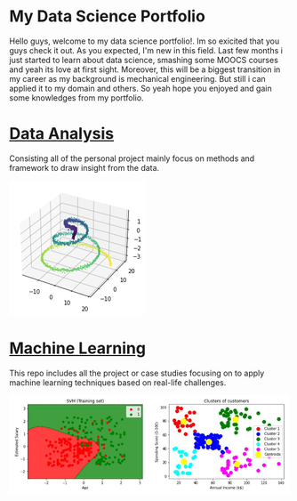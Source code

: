 # My Data Science Portfolio
Hello guys, welcome to my data science portfolio!. Im so exicited that you guys check it out. As you expected, I'm new in this field. Last few months i just started to learn about data science, smashing some MOOCS courses and yeah its love at first sight. Moreover, this will be a biggest transition in my career as my background is mechanical engineering. But still i can applied it to my domain and others. So yeah hope you enjoyed and gain some knowledges from my portfolio. 

# [Data Analysis](https://github.com/aimanraz/data-analysis.git) 
Consisting all of the personal project mainly focus on methods and framework to draw insight from the data.

![](https://github.com/aimanraz/Aiman_Portfolio/blob/main/img/3d_demo.png)

# [Machine Learning](https://github.com/aimanraz/machine-learning.git)
This repo includes all the project or case studies focusing on to apply machine learning techniques based on real-life challenges.


![](https://github.com/aimanraz/Aiman_Portfolio/blob/main/img/ml_demo.JPG)
